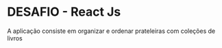 # DESAFIO - React Js

A aplicação consiste em organizar e ordenar prateleiras com coleções de livros 

